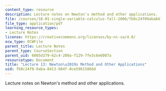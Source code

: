 ```yaml
---
content_type: resource
description: Lecture notes on Newton's method and other applications.
file: /courses/18-01-single-variable-calculus-fall-2006/fb8c24f09aba8413984f8ce5961586bd_lec13.pdf
file_type: application/pdf
learning_resource_types:
- Lecture Notes
license: https://creativecommons.org/licenses/by-nc-sa/4.0/
ocw_type: OCWFile
parent_title: Lecture Notes
parent_type: CourseSection
parent_uid: 6005d379-62c4-200a-f129-7fe3c6e6007a
resourcetype: Document
title: "Lecture 13: Newton\u2019s Method and Other Applications"
uid: fb8c24f0-9aba-8413-984f-8ce5961586bd
---
```

Lecture notes on Newton's method and other applications.